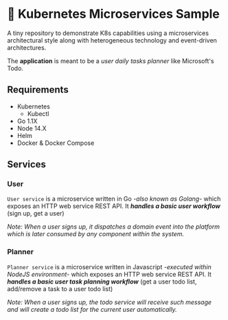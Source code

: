 # :8ball: Kubernetes Microservices Sample

A tiny repository to demonstrate K8s capabilities using a microservices architectural style along with heterogeneous technology and event-driven architectures.

The **application** is meant to be a _user daily tasks planner_ like Microsoft's Todo.

## Requirements
- Kubernetes
    - Kubectl
- Go 1.1X
- Node 14.X
- Helm
- Docker & Docker Compose

## Services

### User

`User service` is a microservice written in Go _-also known as Golang-_ which exposes an HTTP web service REST API.
It **_handles a basic user workflow_** (sign up, get a user)

_Note: When a user signs up, it dispatches a domain event into the platform which is later consumed by any component within the system._

### Planner
`Planner service` is a microservice written in Javascript _-executed within NodeJS environment-_ which exposes an HTTP web service REST API.
It **_handles a basic user task planning workflow_** (get a user todo list, add/remove a task to a user todo list)

_Note: When a user signs up, the todo service will receive such message and will create a todo list for the current user automatically._
